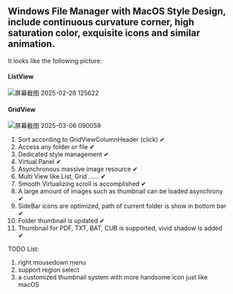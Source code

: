 ## Windows File Manager with MacOS Style Design, include continuous curvature corner, high saturation color, exquisite icons and similar animation.

It looks like the following picture:
#### ListView
![屏幕截图 2025-02-28 125622](https://github.com/user-attachments/assets/22990997-e32e-4acc-954c-22dd882775f4)

#### GridView
![屏幕截图 2025-03-06 090059](https://github.com/user-attachments/assets/4a92a866-2df3-418b-9ddf-c45c979bb949)



1. Sort according to GridViewColumnHeader (click) ✔
2. Access any folder or file ✔
3. Dedicated style management ✔
4. Virtual Panel ✔
5. Asynchronous massive image resource ✔
6. Multi View like List, Grid ...... ✔
7. Smooth Virtualizing scroll is accomplished ✔
8. A large amount of images such as thumbnail can be loaded asynchrony ✔
9. SideBar icons are optimized, path of current folder is show in bottom bar ✔
10. Folder thumbnail is updated ✔
11. Thumbnail for PDF, TXT, BAT, CUB is supported, vivid shadow is added ✔

TODO List:
  1. right mousedown menu
  2. support region select
  3. a customized thumbnail system with more handsome icon just like macOS
